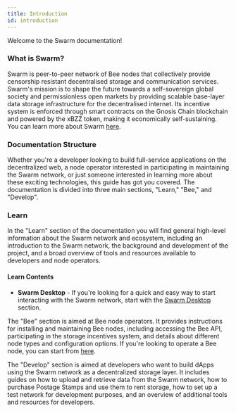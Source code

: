 ```yaml
---
title: Introduction
id: introduction
---
```


Welcome to the Swarm documentation!

### What is Swarm?

Swarm is peer-to-peer network of Bee nodes that collectively provide censorship resistant decentralised storage and communication services. Swarm's mission is to shape the future towards a self-sovereign global society and permissionless open markets by providing scalable base-layer data storage infrastructure for the decentralised internet. Its incentive system is enforced through smart contracts on the Gnosis Chain blockchain and powered by the xBZZ token, making it economically self-sustaining. You can learn more about Swarm [here](/docs/learn/technology/what-is-swarm).

### Documentation Structure

Whether you're a developer looking to build full-service applications on the decentralized web, a node operator interested in participating in maintaining the Swarm network, or just someone interested in learning more about these exciting technologies, this guide has got you covered. The documentation is divided into three main sections, "Learn," "Bee," and "Develop".

### Learn

In the "Learn" section of the documentation you will find general high-level information about the Swarm network and ecosystem, including an introduction to the Swarm network, the background and development of the project, and a broad overview of tools and resources available to developers and node operators. 

#### Learn Contents
* **Swarm Desktop** - If you're looking for a quick and easy way to start interacting with the Swarm network, start with the [Swarm Desktop](/docs/desktop/introduction.md) section. 

The "Bee" section is aimed at Bee node operators. It provides instructions for installing and maintaining Bee nodes, including accessing the Bee API, participating in the storage incentives system, and details about different node types and configuration options. If you're looking to operate a Bee node, you can start from [here](/docs/bee/installation/quick-start.md).

The "Develop" section is aimed at developers who want to build dApps using the Swarm network as a decentralized storage layer. It includes guides on how to upload and retrieve data from the Swarm network, how to purchase Postage Stamps and use them to rent storage, how to set up a test network for development purposes, and an overview of additional tools and resources for developers.  


